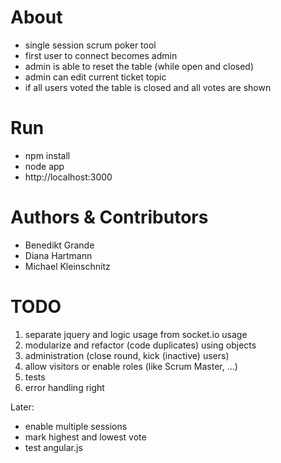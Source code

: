 # About
* single session scrum poker tool
* first user to connect becomes admin
* admin is able to reset the table (while open and closed)
* admin can edit current ticket topic
* if all users voted the table is closed and all votes are shown

# Run
* npm install
* node app
* http://localhost:3000

# Authors & Contributors
* Benedikt Grande
* Diana Hartmann
* Michael Kleinschnitz

# TODO
1) separate jquery and logic usage from socket.io usage
2) modularize and refactor (code duplicates) using objects
2) administration (close round, kick (inactive) users)
3) allow visitors or enable roles (like Scrum Master, ...)
5) tests
6) error handling right

Later:
* enable multiple sessions
* mark highest and lowest vote
* test angular.js